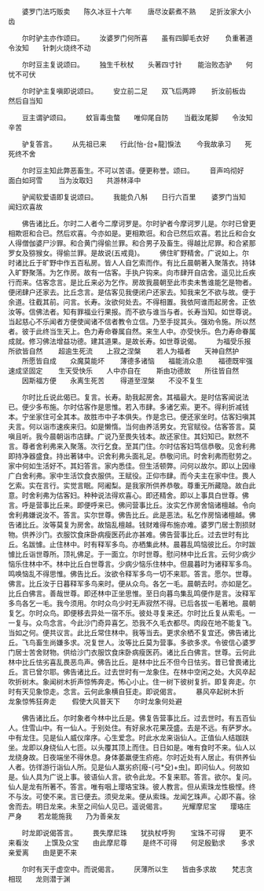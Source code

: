 <!-- { "loadSidebar": true } -->
　　婆罗门法巧贩卖　　陈久冰豆十六年
　　唐尽汝薪煮不熟　　足折汝家大小齿

　　尔时驴主亦作颂曰。
　　汝婆罗门何所喜　　虽有四脚毛衣好
　　负重著道令汝知　　针刺火烧终不动

　　尔时豆主复说颂曰。
　　独生千秋杖　　头著四寸针
　　能治败态驴　　何忧不可伏

　　尔时驴主复嗔即说颂曰。
　　安立前二足　　双飞后两蹄
　　折汝前板齿　　然后自当知

　　豆主谓驴颂曰。
　　蚊盲毒虫螫　　唯仰尾自防
　　当截汝尾脚　　令汝知辛苦

　　驴复答言。
　　从先祖已来　　行此[怡-台+龍]悷法
　　今我故承习　　死死终不舍

　　尔时豆主知此弊恶畜生。不可以苦语。便更称誉。颂曰。
　　音声呜彻好　　面白如珂雪
　　当为汝取妇　　共游林泽中

　　驴闻软爱语即复说颂曰。
　　我能负八斛　　日行六百里
　　婆罗门当知　　闻妇欢喜故

　　佛告诸比丘。尔时二人者今二摩诃罗是。尔时驴者今摩诃罗儿是。尔时已曾更相欺诳和合已。然后欢喜。今亦如是。更相欺诳。和合已然后欢喜。若比丘和合女人得僧伽婆尸沙罪。和合黄门得偷兰罪。和合男子及畜生。得越比尼罪。和合紧那罗女及猕猴女。得偷兰罪。是故说(五戒竟)。
　　佛住旷野精舍。广说如上。尔时诸比丘于旷野中作五百私房。皆人人自乞索而作。有比丘晨朝著入聚落衣。持钵入旷野聚落。为乞作房。故有一估客。手执户钩来。向市肆开自店舍。遥见比丘疾行而来。估客念言。是比丘来必为乞作。房故我晨朝至此市卖未售谁能乞是物者。便闭肆户还家去。比丘念言。是估客见我便闭户还家去。知我来乞不欲与故。便于余道。往截其前。问言。长寿。汝欲何处去。不得相置。我依阿谁而起房舍。正依汝等。信佛法者。知有罪福业行果报。而不欲与谁当与者。长寿当知。如世尊说。当起慈心不乐闻者方便使闻诸不信者教令立信。乃至手捉其头。强劝令施。所以然者。彼于此终当生天上。色力寿命眷属自然。来生人中。亦受快乐。色力寿命眷属成就。修习佛法增益功德。建其道果。是故长寿。如世尊说偈。
　　为福受乐报　　所欲皆自然
　　超逾生死流　　上寂之涅槃
　　若人为福者　　天神自然护
　　所愿皆自成　　众魔莫能坏
　　薄德多诸恼　　福能消众患
　　福德既牢强　　速成坚固定
　　生天受快乐　　人中亦自在
　　斯由功德故　　所往皆自然
　　因斯福方便　　永离生死苦
　　得道至涅槃　　不没不复生

　　尔时比丘说此偈已。复言。长寿。助我起房舍。其福最大。是时估客闻说法已。便少多布施。尔时估客作是思惟。若入市肆。多诸乞索。更不。得利折减钱本。宁坐家住可全其本。故胜市中子本俱失。作是念已。便还家坐时。估客妇嗔其夫言。何以诣市速疾来归。如是懒惰。当何由养活男女。充官赋役。估客答言。莫嗔且听。我今晨朝诣市店肆。广说乃至畏失钱本。故还家住。其妇知已。默然不言。尊者舍利弗来入聚落。次行乞食。至其门住。尔时估客妇笃信恭敬。见舍利弗即持净器盛食。持出著钵中。识舍利弗头面礼足。恭敬问讯。时舍利弗而慰劳之。家中何如生活好不。其妇答言。家内悉佳。但生活顿弊。问何以故尔。即以上因缘广白舍利弗。家中生活饮食衣服供。王赋役。正仰市肆。而今夫主在家中住。畏人乞索。实在言行。实觉言眠。阿阇梨。是我家所供养恭敬。尊重无所藏隐。故白此意。时舍利弗为估客妇。种种说法得欢喜心。即还精舍。即以上事具白世尊。佛言。呼是营事比丘来。即便呼来已。佛问营事比丘。汝实乞作房舍恼诸檀越。令向舍利弗嫌说汝不。答言。实尔世尊。佛告比丘。此是恶法。私乞作房恼诸檀越。佛告诸比丘。汝等莫复为房舍。故恼乱檀越。钱财难得布施亦难。婆罗门居士割损财物。供养沙门。衣服饮食床卧病瘦医药此亦甚难。佛告营事比丘。过去世时有比丘。名跋懅。止住林中。时有释军多鸟。亦栖集此林。晨暮乱鸣恼彼比丘。尔时跋懅比丘诣世尊所。顶礼佛足。于一面立。尔时世尊。慰问林中比丘言。云何少病少恼乐住林中不。林中比丘白世尊言。少病少恼乐住林中。但晨暮时为诸释军多鸟。鸣唤恼乱不得思惟。佛告比丘。汝欲令释军多鸟一切不来耶。答言。愿尔。世尊。佛言。比丘汝于日暮释军多鸟来时。便从众鸟。各乞一毛。晨朝去时。亦如是乞。比丘白佛言。善哉世尊。即还林中正坐思惟。至日向暮鸟集乱鸣便作是言。汝释军多鸟各乞一毛。我今须用。尔时众鸟少时无声寂然不得。已后各拔一毛著地。晨朝复乞。尔时众鸟。即便移去异处一宿不乐。彼处寻复来还。尔时比丘复从索毛。一一复与。众鸟念言。今此沙门奇异喜乞。恐我不久毛衣都尽。肉段在地不能复飞。当如之何。便共议言。此比丘常住林中。我等当去。更求余栖不复宜还。佛告诸比丘。飞鸟畜生尚嫌多求。况复世人。汝等比丘莫为营事。多欲多求。令彼信心婆罗门居士苦舍财物。供给沙门衣服饮食床卧病瘦医药。诸比丘白佛言。世尊。云何此林中比丘怯劣喜乱畏恶鸟声。佛告比丘。是林中比丘不但今日怯劣。昔已曾畏诸比丘。言已曾尔耶。佛告诸比丘。过去世时有一龙象住。在林中空闲之处。大风卒起吹折树木。象闻树木折声惊怖奔走。怖心小止。住一树下彼树复折。即复奔走。尔时有天见象惊走。念言。云何此象横自狂走。即说偈言。
　　暴风卒起树木折　　龙象惊怖狂奔走
　　假使大风普天下　　尔时龙象何处避

　　佛告诸比丘。尔时象者今林中比丘是。佛复告营事比丘。过去世时。有五百仙人。住雪山中。有一仙人。于别处住。有好泉水花果茂盛。去是不远。有萨罗水。中有龙住。见是仙人威仪庠序。心生爱念。时此水龙来诣仙人。正值仙人结跏趺坐。龙即以身绕仙人七匝。以头覆其顶上而住。日日如是。唯有食时不来。仙人以龙绕身故。日夜端坐不得休息。身体萎羸便生疥疮。尔时近处有人居止。有供养仙人者。彷徉游行诣仙人所。见是仙人羸劣疥[癈-(弓*殳)+虫]。即问仙人。何故如是。仙人具为广说上事。彼语仙人言。欲令此龙。不复来耶。答言。欲尔。复问。仙人是龙有所著不。答言。唯有咽上璎珞宝珠。彼人教言。但从索珠龙性极悭。终不与汝。可使不来。言已便去。须臾龙来。便从索珠。龙闻乞珠声。心即不喜。徐舍而去。明日龙来。未至之间仙人见已。遥说偈言。
　　光耀摩尼宝　　璎珞庄严身
　　若龙能施我　　乃为善亲友

　　时龙即说偈答言。
　　畏失摩尼珠　　犹执杖呼狗
　　宝珠不可得　　更不来看汝
　　上馔及众宝　　由此摩尼尊
　　是终不可得　　何足殷勤求
　　多求亲爱离　　由是更不来

　　尔时有天于虚空中。而说偈言。
　　厌薄所以生　　皆由多求故
　　梵志贪相现　　龙则潜于渊

